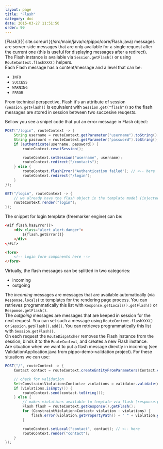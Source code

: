```yaml
---
layout: page
title: "Flash"
category: doc
date: 2015-03-27 11:51:50
order: 90
---
```


[Flash]({{ site.coreurl }}/src/main/java/ro/pippo/core/Flash.java) messages are server-side messages that are only available for a single request after
the current one (this is useful for displaying messages after a redirect).  
The Flash instance is available via `Session.getFlash()` or using `RouteContext.flashXXX()` helpers.  
Each Flash message has a content/message and a level that can be:

- `INFO`
- `SUCCESS`
- `WARNING`
- `ERROR`

From technical perspective, Flash it's an attribute of session (`Session.getFlash()` is equivalent with `Session.get("flash")`) so the flash messages are stored in session between two succesive reuqests.  

Bellow you see a snipet code that put an error message in Flash object:

```java
POST("/login", routeContext -> {
	String username = routeContext.getParameter("username").toString();
	String password = routeContext.getParameter("password").toString();
	if (authenticate(username, password)) {
		routeContext.resetSession();

		routeContext.setSession("username", username);
		routeContext.redirect("/contacts");
	} else {
		routeContext.flashError("Authentication failed"); // <-- here
		routeContext.redirect("/login");
	}
});

GET("/login", routeContext -> {
	// we already have the flash object in the template model (injected by framework via Response.locals)
	routeContext.render("login");
});
```

The snippet for login template (freemarker engine) can be:

```html
<#if flash.hasError()>
	<div class="alert alert-danger">
		${flash.getError()}
	</div>
</#if>

<form>
	<!-- login form components here -->
</form>
```

Virtually, the flash messages can be splitted in two categories: 

- incoming
- outgoing 

The _incoming_ messages are messages that are available automatically (via `Response.locals`) to templates for the rendering page process. 
You can retrieves programmatically this list with `Response.getLocals().getFlash()` or `Response.getFlash()`.  
The _outgoing_ messages are messages that are keeped in session for the next request. You can set such a message using `RouteContext.flashXXX()` or `Session.getFlash().add()`.
You can retrieves programmatically this list with `Session.getFlash()`.  
On each request the `RouteDispatcher` removes the Flash instance from the session, binds it to the `RouteContext`, and creates a new Flash instance.  
Are situation when we want to put a flash message directly in incoming (see ValidationApplication.java from pippo-demo-validation project). For these situations we can use:

```java
POST("/", routeContext -> {
	Contact contact = routeContext.createEntityFromParameters(Contact.class);

	// check for validation
	Set<ConstraintViolation<Contact>> violations = validator.validate(contact);
	if (violations.isEmpty()) {
		routeContext.send(contact.toString());
	} else {
		// makes violations available to template via flash (response.getLocals().get("flash"))
		Flash flash = routeContext.getResponse().getFlash();
		for (ConstraintViolation<Contact> violation : violations) {
			flash.error(violation.getPropertyPath() + " " + violation.getMessage());
		}

		routeContext.setLocal("contact", contact); // <-- here
		routeContext.render("contact");
	}
});
```
